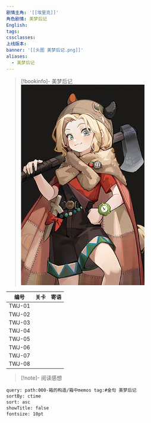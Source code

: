 ```yaml
---
剧情主角: '[[埃里克]]'
角色剧情: 美梦后记
English: 
tags: 
cssclasses: 
上线版本: 
banner: '[[头图 美梦后记.png]]'
aliases:
  - 美梦后记
---
```

> [!bookinfo]- 美梦后记
> ![](assets/埃里克·美梦后记.assets/305801.png)
> 
|   编号   | 关卡  | 寄语  |
| :----: | :-: | :-: |
| TWJ-01 |     |     |
| TWJ-02 |     |     |
| TWJ-03 |     |     |
| TWJ-04 |     |     |
| TWJ-05 |     |     |
| TWJ-06 |     |     |
| TWJ-07 |     |     |
| TWJ-08 |     |     |

> [!note]- 阅读感想

~~~~note-gallery
query: path:000-箱的构造/箱中memos tag:#金句 美梦后记
sortBy: ctime
sort: asc
showTitle: false
fontsize: 10pt
~~~~
